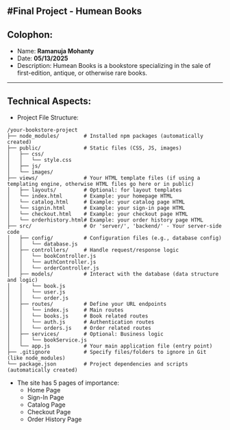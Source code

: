 #Final Project - Humean Books
---
## Colophon:
- Name: **Ramanuja Mohanty**
- Date: **05/13/2025**
- Description: Humean Books is a bookstore specializing in the sale of first-edition, antique, or otherwise rare books. 
---
## Technical Aspects:
- Project File Structure:
```
/your-bookstore-project
├── node_modules/        # Installed npm packages (automatically created)
├── public/              # Static files (CSS, JS, images)
│   ├── css/
│   │   └── style.css
│   ├── js/
│   └── images/
├── views/               # Your HTML template files (if using a templating engine, otherwise HTML files go here or in public)
│   ├── layouts/         # Optional: for layout templates
│   └── index.html       # Example: your homepage HTML
│   └── catalog.html     # Example: your catalog page HTML
│   └── signin.html      # Example: your sign-in page HTML
│   └── checkout.html    # Example: your checkout page HTML
│   └── orderhistory.html# Example: your order history page HTML
├── src/                 # Or 'server/', 'backend/' - Your server-side code
│   ├── config/          # Configuration files (e.g., database config)
│   │   └── database.js
│   ├── controllers/     # Handle request/response logic
│   │   └── bookController.js
│   │   └── authController.js
│   │   └── orderController.js
│   ├── models/          # Interact with the database (data structure and logic)
│   │   └── book.js
│   │   └── user.js
│   │   └── order.js
│   ├── routes/          # Define your URL endpoints
│   │   └── index.js     # Main routes
│   │   └── books.js     # Book related routes
│   │   └── auth.js      # Authentication routes
│   │   └── orders.js    # Order related routes
│   ├── services/        # Optional: Business logic
│   │   └── bookService.js
│   └── app.js           # Your main application file (entry point)
├── .gitignore           # Specify files/folders to ignore in Git (like node_modules)
└── package.json         # Project dependencies and scripts (automatically created)
```
- The site has 5 pages of importance:
	- Home Page
	- Sign-In Page
	- Catalog Page
	- Checkout Page
	- Order History Page
